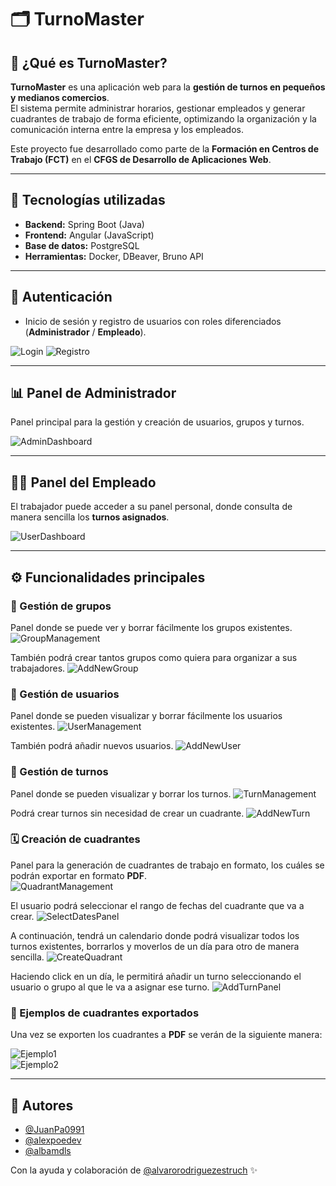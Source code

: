 # 🗂️ TurnoMaster

## 📌 ¿Qué es TurnoMaster?

**TurnoMaster** es una aplicación web para la **gestión de turnos en pequeños y medianos comercios**.  
El sistema permite administrar horarios, gestionar empleados y generar cuadrantes de trabajo de forma eficiente, optimizando la organización y la comunicación interna entre la empresa y los empleados.  

Este proyecto fue desarrollado como parte de la **Formación en Centros de Trabajo (FCT)** en el **CFGS de Desarrollo de Aplicaciones Web**.

---

## 🚀 Tecnologías utilizadas  

- **Backend:** Spring Boot (Java)  
- **Frontend:** Angular (JavaScript)  
- **Base de datos:** PostgreSQL  
- **Herramientas:** Docker, DBeaver, Bruno API  

---

## 🔐 Autenticación  
- Inicio de sesión y registro de usuarios con roles diferenciados (**Administrador** / **Empleado**).  

![Login](./screenshots/login.png) ![Registro](./screenshots/registro_usuarios.png)  

---

## 📊 Panel de Administrador  

Panel principal para la gestión y creación de usuarios, grupos y turnos.  

![AdminDashboard](./screenshots/panel_administrador.png)  

---

## 👨‍💼 Panel del Empleado  

El trabajador puede acceder a su panel personal, donde consulta de manera sencilla los **turnos asignados**.  

![UserDashboard](./screenshots/panel_usuario.png)  

---

## ⚙️ Funcionalidades principales  

### 👥 Gestión de grupos

Panel donde se puede ver y borrar fácilmente los grupos existentes.
![GroupManagement](./screenshots/panel_gestion_grupos.png)  

También podrá crear tantos grupos como quiera para organizar a sus trabajadores.
![AddNewGroup](./screenshots/panel_crear_grupo.png)  

### 👤 Gestión de usuarios  

Panel donde se pueden visualizar y borrar fácilmente los usuarios existentes.
![UserManagement](./screenshots/panel_gestion_usuarios.png)  

También podrá añadir nuevos usuarios.
![AddNewUser](./screenshots/panel_crear_usuario.png)  

### 🔄 Gestión de turnos

Panel donde se pueden visualizar y borrar los turnos.
![TurnManagement](./screenshots/panel_gestion_turnos.png) 

Podrá crear turnos sin necesidad de crear un cuadrante.
![AddNewTurn](./screenshots/panel_crear_turno.png)  

### 🗓️ Creación de cuadrantes  

Panel para la generación de cuadrantes de trabajo en formato, los cuáles se podrán exportar en formato **PDF**.  
![QuadrantManagement](./screenshots/panel_gestion_cuadrantes.png)

El usuario podrá seleccionar el rango de fechas del cuadrante que va a crear.
![SelectDatesPanel](./screenshots/panel_seleccion_fechas.png)  

A continuación, tendrá un calendario donde podrá visualizar todos los turnos existentes, borrarlos y moverlos de un día para otro de manera sencilla.
![CreateQuadrant](./screenshots/panel_crear_cuadrante.png)  

Haciendo click en un día, le permitirá añadir un turno seleccionando el usuario o grupo al que le va a asignar ese turno.
![AddTurnPanel](./screenshots/panel_anadir_turno.png)  

### 📑 Ejemplos de cuadrantes exportados  
Una vez se exporten los cuadrantes a **PDF** se verán de la siguiente manera:

![Ejemplo1](./screenshots/ejemplo_cuadrante_1.png)  
![Ejemplo2](./screenshots/ejemplo_cuadrante_2.png)  

---

## 👥 Autores  

- [@JuanPa0991](https://github.com/JuanPa0991)  
- [@alexpoedev](https://github.com/alexpoedev)  
- [@albamdls](https://github.com/albamdls)

Con la ayuda y colaboración de [@alvarorodriguezestruch](https://github.com/alvarorodriguezestruch) ✨
